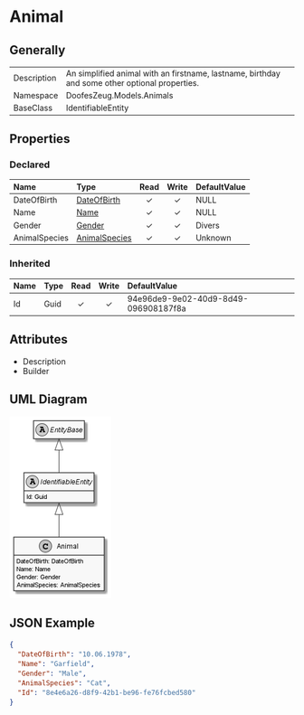 ﻿# Animal

## Generally

|||
|:-|:-|
|Description|An simplified animal with an firstname, lastname, birthday and some other optional properties.|
|Namespace|DoofesZeug.Models.Animals|
|BaseClass|IdentifiableEntity|

## Properties

### Declared

|Name|Type|Read|Write|DefaultValue|
|:---|:---|:--:|:---:|:-----------|
|DateOfBirth|[DateOfBirth](../../Models/DoofesZeug.Models.DateAndTime/DateOfBirth.md)|&#x2713;|&#x2713;|NULL|
|Name|[Name](../../Models/DoofesZeug.Models.Human/Name.md)|&#x2713;|&#x2713;|NULL|
|Gender|[Gender](../../Enumerations/DoofesZeug.Models.Human/Gender.md)|&#x2713;|&#x2713;|Divers|
|AnimalSpecies|[AnimalSpecies](../../Enumerations/DoofesZeug.Models.Animals/AnimalSpecies.md)|&#x2713;|&#x2713;|Unknown|

### Inherited

|Name|Type|Read|Write|DefaultValue|
|:---|:---|:--:|:---:|:-----------|
|Id|Guid|&#x2713;|&#x2713;|94e96de9-9e02-40d9-8d49-096908187f8a|

## Attributes

- Description
- Builder

## UML Diagram

![Animal.png](./Animal.png "Animal")

## JSON Example

```json
{
  "DateOfBirth": "10.06.1978",
  "Name": "Garfield",
  "Gender": "Male",
  "AnimalSpecies": "Cat",
  "Id": "8e4e6a26-d8f9-42b1-be96-fe76fcbed580"
}
```

